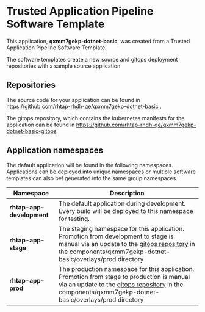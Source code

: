# Trusted Application Pipeline Software Template

This application, **qxmm7gekp-dotnet-basic**, was created from a Trusted Application Pipeline Software Template.

The software templates create a new source and gitops deployment repositories with a sample source application. 

## Repositories

The source code for your application can be found in [https://github.com/rhtap-rhdh-qe/qxmm7gekp-dotnet-basic ](https://github.com/rhtap-rhdh-qe/qxmm7gekp-dotnet-basic ).
 
The gitops repository, which contains the kubernetes manifests for the application can be found in 
[https://github.com/rhtap-rhdh-qe/qxmm7gekp-dotnet-basic-gitops ](https://github.com/rhtap-rhdh-qe/qxmm7gekp-dotnet-basic-gitops ) 

## Application namespaces 

The default application will be found in the following namespaces. Applications can be deployed into unique namespaces or multiple software templates can also bet generated into the same group namespaces.  

|  Namespace   |  Description   |  
| -------- | -------- |   
| **rhtap-app-development** | The default application during development. Every build will be deployed to this namespace for testing. | 
| **rhtap-app-stage** | The staging namespace for this application. Promotion from development to stage is manual via an update to the [gitops repository](https://github.com/rhtap-rhdh-qe/qxmm7gekp-dotnet-basic-gitops ) in the components/qxmm7gekp-dotnet-basic/overlays/prod directory |  
| **rhtap-app-prod** | The production namespace for this application. Promotion from stage to production is manual via an update to the [gitops repository](https://github.com/rhtap-rhdh-qe/qxmm7gekp-dotnet-basic-gitops ) in the components/qxmm7gekp-dotnet-basic/overlays/prod directory | 